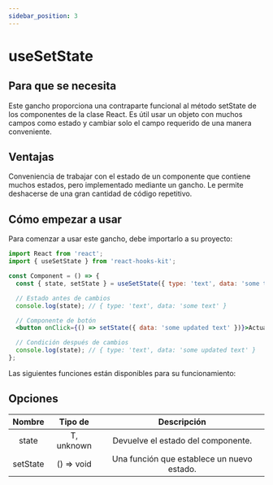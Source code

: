 ```yaml
---
sidebar_position: 3
---
```


# useSetState

## Para que se necesita

Este gancho proporciona una contraparte funcional al método setState de los componentes de la clase React. Es útil usar un objeto con muchos campos como estado y cambiar solo el campo requerido de una manera conveniente.

## Ventajas

Conveniencia de trabajar con el estado de un componente que contiene muchos estados, pero implementado mediante un gancho. Le permite deshacerse de una gran cantidad de código repetitivo.

## Cómo empezar a usar

Para comenzar a usar este gancho, debe importarlo a su proyecto:

```jsx
import React from 'react';
import { useSetState } from 'react-hooks-kit';

const Component = () => {
  const { state, setState } = useSetState({ type: 'text', data: 'some text' });

  // Estado antes de cambios
  console.log(state); // { type: 'text', data: 'some text' }

  // Componente de botón
  <button onClick={() => setState({ data: 'some updated text' })}>Actualiza los datos</button>

  // Condición después de cambios
  console.log(state); // { type: 'text', data: 'some updated text' }
};
```

Las siguientes funciones están disponibles para su funcionamiento:

## Opciones

| Nombre | Tipo de | Descripción |
| :---: | :---: | :---: |
| state | T, unknown | Devuelve el estado del componente. |
| setState | () => void | Una función que establece un nuevo estado. |
